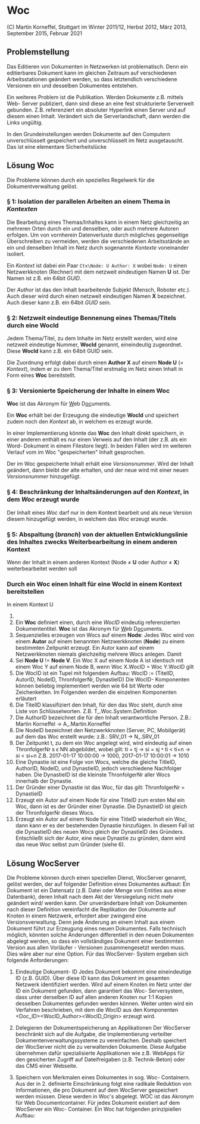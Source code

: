 ﻿# Woc

(C) Martin Korneffel, Stuttgart im Winter 2011/12, Herbst 2012, März 2013, September 2015, Februar 2021

## Problemstellung

Das Editieren von Dokumenten in Netzwerken ist problematisch. Denn ein editierbares Dokument kann im gleichen Zeitraum auf verschiedenen Arbeitsstationen geändert werden, so dass letztendlich verschiedene Versionen ein und desselben Dokumentes entstehen.

Ein weiteres Problem ist die Publikation. Werden Dokumente z.B. mittels Web- Server publiziert, dann sind diese an eine fest strukturierte Serverwelt gebunden. Z.B. referenziert ein absoluter Hyperlink einen Server und auf diesem einen Inhalt. Verändert sich die Serverlandschaft, dann werden die Links ungültig.

In den Grundeinstellungen werden Dokumente auf den Computern unverschlüsselt gespeichert und unverschlüsselt im Netz ausgetauscht. Das ist eine elementare Sicherheitslücke

## Lösung Woc

Die Probleme können durch ein spezielles Regelwerk für die Dokumentverwaltung  gelöst.

### § 1: Isolation der parallelen Arbeiten an einem Thema in *Kontexten*

Die Bearbeitung eines Themas/Inhaltes kann in einem Netz gleichzeitig an mehreren Orten durch ein und denselben, oder auch mehrere Autoren erfolgen. Um von vornherein Datenverluste durch mögliches gegenseitige Überschreiben zu vermeiden, werden die verschiedenen Arbeitsstände an ein und denselben Inhalt im Netz durch sogenannte *Kontexte* voneinander isoliert.

Ein *Kontext* ist dabei ein Paar `Ctx\Node: U Author: X` wobei `Node: U` einen Netzwerkknoten (Rechner) mit dem netzweit eindeutigen Namen **U** ist. Der Namen ist z.B. ein 64bit *GUID*.

Der *Author* ist das den Inhalt bearbeitende Subjekt (Mensch, Roboter etc.). Auch dieser wird durch einen netzweit eindeutigen Namen **X** bezeichnet. Auch dieser kann z.B. ein 64bit *GUID* sein.

### § 2: Netzweit eindeutige Bennenung eines Themas/Titels durch eine **WocId**

Jedem Thema/Titel, zu dem Inhalte im Netz erstellt werden, wird eine netzweit eindeutige Nummer, **WocId** genannt, eineindeutig zugeordnet. Diese **WocId** kann z.B. ein 64bit GUID sein.

Die Zuordnung erfolgt dabei durch einen **Author X** auf einem **Node U** (= *Kontext*), indem er zu dem Thema/Titel erstmalig im Netz einen Inhalt in Form eines **Woc** bereitstellt. 

### § 3: Versionierte Speicherung der Inhalte in einem **Woc**

**Woc** ist das Akronym für <u>W</u>eb D<u>oc</u>uments.

Ein **Woc** erhält bei der Erzeugung die eindeutige **WocId** und speichert zudem noch den *Kontext* ab, in welchem es erzeugt wurde. 

In einer Implementierung könnte das **Woc** den Inhalt direkt speichern, in einer anderen enthält es nur einen Verweis auf den Inhalt (der z.B. als ein Word- Dokument in einem Filestore liegt). In beiden Fällen wird im weiteren Verlauf vom im Woc "gespeicherten" Inhalt gesprochen.

Der im Woc gespeicherte Inhalt erhält eine *Versionsnummer*. Wird der Inhalt geändert, dann bleibt der alte erhalten, und der neue wird mit einer neuen *Versionsnummer* hinzugefügt.

### § 4: Beschränkung der Inhaltsänderungen auf den *Kontext*, in dem *Woc* erzeugt wurde

Der Inhalt eines *Woc* darf nur in dem Kontext bearbeit und als neue Version diesem hinzugefügt werden, in welchem das *Woc* erzeugt wurde.

### § 5: Abspaltung (*branch*) von der aktuellen Entwicklungslinie des Inhaltes zwecks Weiterbearbeitung in einem anderen Kontext

Wenn der Inhalt in einem anderen Kontext (Node &#x2260; **U** oder Author &#x2260; **X**) weiterbearbeitet werden soll



### Durch ein **Woc** einen Inhalt für eine WocId in einem Kontext bereitstellen

In einem Kontext U



1. 
1. Ein **Woc** definiert einen, durch eine *WocID* eindeutig referenzierten Dokumententitel. **Woc** ist das Akronym für <u>W</u>eb D<u>oc</u>uments.
2. Sequenzielles erzeugen von Wocs auf einem **Node**: Jedes Woc wird von einem **Autor** auf einem benannten Netzwerkknoten (**Node**) zu einem bestimmten Zeitpunkt erzeugt. Ein Autor kann auf einem Netzwerkknoten niemals gleichzeitig mehrere Wocs anlegen. Damit 
3. Sei **Node U** != **Node V**. Ein Woc X auf einem Node A ist identisch mit einem Woc Y auf einem Node B, wenn Woc X.WocID = Woc Y.WocID gilt
4. Die WocID ist ein Tupel mit folgendem Aufbau: 
WocID := (TitelID, AutorID, NodeID, ThronfolgerNr, DynastieID)
Die WocID- Komponenten können beliebig implementiert werden wie  64 bit Werte oder Zeichenketten. Im Folgenden werden die einzelnen Komponenten erläutert
1. Die TitelID klassifiziert den Inhalt, für den das Woc steht, durch eine Liste von Schlüsselworten. Z.B. T_.Woc.System.Definition
2. Die AuthorID bezeichnet die für den Inhalt verantwortliche Person. 
Z.B.: Martin Korneffel → A_.Martin.Korneffel
3. Die NodeID bezeichnet den Netzwerkknoten (Server, PC, Mobilgerät) auf dem das Woc erstellt wurde: z.B.: SRV_01 → N_.SRV_01
4. Der Zeitpunkt t, zu dem ein Woc angelegt wird, wird eindeutig auf einen ThronfolgerNr s ϵ NN abgebildet, wobei gilt:  ti = tj → si = sj ˄ ti < ti+n → si < si+n
Z.B. 2017-01-17 10:00:00 → 1000,   2017-01-17 10:00:01 → 1010
5. Eine Dynastie ist eine Folge von Wocs, welche die gleiche TitleID, AuthorID, NodeID, und DynastieID, jedoch verschiedene Nachfolger haben. Die  DynastieID ist die kleinste ThronfolgerNr aller Wocs innerhalb der Dynastie.
5. Der Gründer einer Dynastie ist das Woc, für das gilt: ThronfolgerNr = DynastieID
6. Erzeugt ein Autor auf einem Node für eine TitleID zum ersten Mal ein Woc, dann ist es der Gründer einer Dynastie. Die DynastieID ist gleich der ThronfolgerNr dieses Wocs.
7. Erzeugt ein Autor auf einem Node für eine TitleID wiederholt  ein Woc, dann kann er es der bestehenden Dynastie hinzufügen. In diesem Fall ist die DynastieID des neuen Wocs gleich der DynastieID des Gründers. Entschließt sich der Autor, eine neue Dynastie zu gründen, dann wird das neue Woc selbst zum Gründer (siehe 6).


## Lösung WocServer

Die Probleme können durch einen speziellen Dienst, WocServer genannt, gelöst werden, der auf folgender Definition eines Dokumentes aufbaut: 
Ein Dokument ist ein Datensatz (z.B. Datei oder Menge von Entities aus einer Datenbank), deren Inhalt nach dem Akt der Versiegelung nicht mehr geändert wird/ werden kann.
Der unveränderbare Inhalt von Dokumenten nach dieser Definition vereinfacht die Replikation der Dokumente auf Knoten in einem Netzwerk, erfordert aber zwingend eine Versionsverwaltung. Denn jede Änderung an einem Inhalt aus einem Dokument führt zur Erzeugung eines neuen Dokumentes. Falls technisch möglich, könnten solche Änderungen differentiell in den neuen Dokumenten abgelegt werden, so dass ein vollständiges Dokument einer bestimmten Version aus allen Vorläufer - Versionen zusammengesetzt werden muss. Dies wäre aber nur eine Option.
Für das WocServer- System ergeben sich folgende Anforderungen:
1. Eindeutige Dokument- ID
Jedes Dokument bekommt eine eineindeutige ID (z.B. GUID). Über diese ID kann das Dokument im gesamten Netzwerk identifiziert werden. Wird auf einem Knoten im Netz unter der ID ein Dokument gefunden, dann garantiert das Woc- Serversystem, dass unter derselben ID auf allen anderen Knoten nur 1:1 Kopien desselben Dokumentes gefunden werden können.
Weiter unten wird ein Verfahren beschrieben, mit dem die WocID aus den Komponenten <Doc_ID><WocID_Author><WocID_Origin><Version> erzeugt wird.

2. Delegieren der Dokumentspeicherung an Applikationen
Der WocServer beschränkt sich auf die Aufgabe, die Implementierung verteilter Dokumentenverwaltungssysteme zu vereinfachen.
Deshalb speichert der WocServer nicht die zu verwaltenden Dokumente. Diese Aufgabe übernehmen dafür spezialisierte Applikationen wie z.B. WebApps für den gesicherten Zugriff auf Dateifreigaben (z.B. Technik-Beton) oder das CMS einer Webseite.
3. Speichern von Merkmalen eines Dokumentes in sog. Woc- Containern.
Aus der in 2. definierte Einschränkung folgt eine radikale Reduktion von Informationen, die pro Dokument auf dem WocServer gespeichert werden müssen. Diese werden in Woc's abgelegt. WOC ist das Akronym für Web Documentcontainer. Für jedes Dokument existiert auf dem WocServer ein Woc- Container.
Ein Woc hat folgenden prinzipiellen Aufbau: